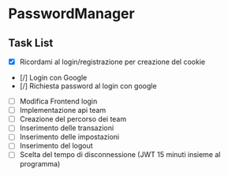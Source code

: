 # PasswordManager

## Task List
- [x] Ricordami al login/registrazione per creazione del cookie
- [/] Login con Google
- [/] Richiesta password al login con google
- [ ] Modifica Frontend login
- [ ] Implementazione api team
- [ ] Creazione del percorso dei team
- [ ] Inserimento delle transazioni
- [ ] Inserimento delle impostazioni
- [ ] Inserimento del logout
- [ ] Scelta del tempo di disconnessione (JWT 15 minuti insieme al programma)
